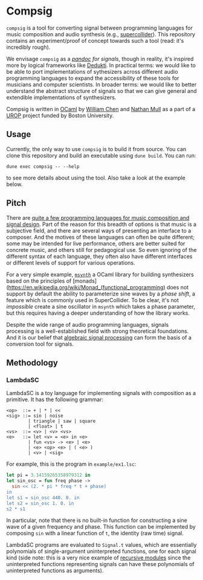 # Compsig

`compsig` is a tool for converting signal between programming
languages for music composition and audio synthesis (e.g.,
[supercollider](https://supercollider.github.io)).  This repository
contains an experiment/proof of concept towards such a tool (read:
it's incredibly rough).

We envisage `compsig` as a *[pandoc](https://pandoc.org) for signals*,
though in reality, it's inspired more by logical frameworks like
[Dedukti](https://deducteam.github.io).  In practical terms: we would
like to be able to port implementations of sythesizers across
different audio programming languages to expand the accessibility of
these tools for musicians and computer scientists.  In broader terms:
we would like to better understand the abstract structure of signals
so that we can give general and extendible implementations of
synthesizers.

Compsig is written in [OCaml](https://ocaml.org) by [William
Chen](https://github.com/chenxww) and [Nathan
Mull](https://nmmull.github.io) as a part of a
[UROP](https://www.bu.edu/urop/) project funded by Boston University.

## Usage

Currently, the only way to use `compsig` is to build it from source.
You can clone this repository and build an executable using `dune
build`.  You can run:

```
dune exec compsig -- --help
```

to see more details about using the tool.  Also take a look at the
example below.

## Pitch

There are [quite a few programming languages for music composition and
signal
design](https://en.wikipedia.org/wiki/List_of_audio_programming_languages). Part
of the reason for this breadth of options is that music is a
subjective field, and there are several ways of presenting an
interface to a composer.  And the motives of these languages can often
be quite different; some may be intended for live performance, others
are better suited for concrete music, and others still for pedagogical
use. So even ignoring of the different syntax of each language, they
often also have different interfaces or different levels of support
for various operations.

For a very simple example,
[`msynth`](https://github.com/smimram/monadic-synth) a OCaml library
for building synthesizers based on the principles of
[monads](https://en.wikipedia.org/wiki/Monad_(functional_programming)
does not support by default the ability to parameterize sine waves by
a *phase shift*, a feature which is commonly used in SuperCollider.
To be clear, it's not *impossible* create a sine oscillator in `msynth`
which takes a phase parameter, but this requires having a deeper
understanding of how the library works.



Despite the wide range of audio programming languages, signals
processing is a well-established field with strong theoretical
foundations.  And it is our belief that [algebraic signal
processing](https://ieeexplore.ieee.org/document/4520147) can form the
basis of a conversion tool for signals.

## Methodology

### LambdaSC

LambdaSC is a toy language for implementing signals with composition
as a primitive. It has the following grammar:

```
<op>  ::= + | * | <<
<sig> ::= sin | noise
        | triangle | saw | square
        | <float> | t
<vs>  ::= <v> | <v> <vs>
<e>   ::= let <v> = <e> in <e>
        | fun <vs> -> <e> | <e>
        | <e> <op> <e> | ( <e> )
        | <v> | <sig>
```

For example, this is the program in `example/ex1.lsc`:

```ocaml
let pi = 3.14159265358979312 in
let sin_osc = fun freq phase ->
  sin << (2. * pi * freq * t + phase)
in
let s1 = sin_osc 440. 0. in
let s2 = sin_osc 1. 0. in
s2 * s1
```

In particular, note that there is no built-in function for
constructing a sine wave of a given frequency and phase.  This
function can be implemented by composing `sin` with a linear function
of `t`, the identity (raw time) signal.

LambdaSC programs are evaluated to `Signal.t` values, which are
essentially polynomials of single-argument uninterpreted functions,
one for each signal kind (side note: this is a very nice example of
[recursive modules](https://ocaml.org/manual/4.11/manual024.html)
since the uninterpreted functions representing signals can have these
polynomials of uninterpreted functions as arguments).
